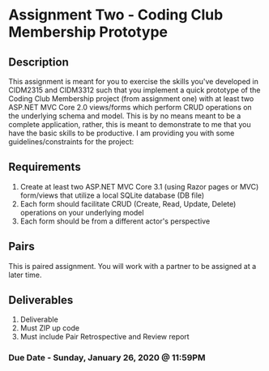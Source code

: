 # Assignment Two - Coding Club Membership Prototype

## Description
This assignment is meant for you to exercise the skills you've developed in CIDM2315 and CIDM3312 such that you implement a quick prototype of the Coding Club Membership project (from assignment one) with at least two ASP.NET MVC Core 2.0 views/forms which perform CRUD operations on the underlying schema and model.  This is by no means meant to be a complete application, rather, this is meant to demonstrate to me that you have the basic skills to be productive.  I am providing you with some guidelines/constraints for the project:

## Requirements
1. Create at least two ASP.NET MVC Core 3.1 (using Razor pages or MVC) form/views that utilize a local SQLite database (DB file)
2. Each form should facilitate CRUD (Create, Read, Update, Delete) operations on your underlying model
3. Each form should be from a different actor's perspective

## Pairs
This is paired assignment. You will work with a partner to be assigned at a later time.

## Deliverables
1. Deliverable
2. Must ZIP up code
3. Must include Pair Retrospective and Review report

### Due Date - Sunday, January 26, 2020 @ 11:59PM
